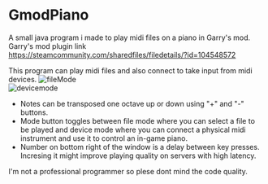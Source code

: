 # GmodPiano
A small java program i made to play midi files on a piano in Garry's mod.\
Garry's mod plugin link https://steamcommunity.com/sharedfiles/filedetails/?id=104548572

This program can play midi files and also connect to take input from midi devices.
![fileMode](https://user-images.githubusercontent.com/18397628/110494810-9b447180-80fc-11eb-85be-b46b93f27b3d.png)\
![devicemode](https://user-images.githubusercontent.com/18397628/110494820-9da6cb80-80fc-11eb-9a13-1076b98cc114.png)

* Notes can be transposed one octave up or down using "+" and "-" buttons.
* Mode button toggles between file mode where you can select a file to be played and device mode where you can connect a physical midi instrument and use it to control an in-game piano.
* Number on bottom right of the window is a delay between key presses. Incresing it might improve playing quality on servers with high latency.

I'm not a professional programmer so plese dont mind the code quality.
